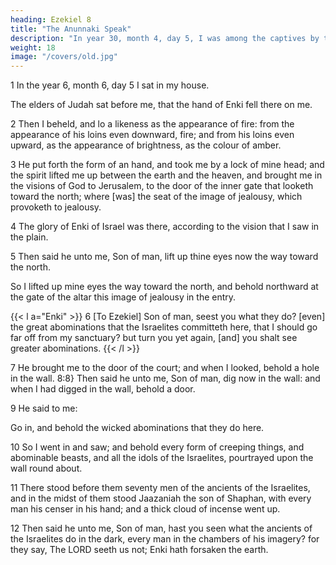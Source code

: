 ```yaml
---
heading: Ezekiel 8
title: "The Anunnaki Speak"
description: "In year 30, month 4, day 5, I was among the captives by the river of Chebar"
weight: 18
image: "/covers/old.jpg"
---
```




1 In the year 6, month 6, day 5 I sat in my house.

The elders of Judah sat before me, that the hand of Enki fell there on me.

2 Then I beheld, and lo a likeness as the appearance of fire: from the appearance of his loins even downward, fire; and from his loins even upward, as the appearance of brightness, as the colour of amber.

3 He put forth the form of an hand, and took me by a lock of mine head; and the spirit lifted me up between the earth and the heaven, and brought me in the visions of God to Jerusalem, to the door of the inner gate that looketh toward the north; where [was] the seat of the image of jealousy, which provoketh to jealousy.

4 The glory of Enki of Israel was there, according to the vision that I saw in the plain.

5 Then said he unto me, Son of man, lift up thine eyes now the way toward the north. 

So I lifted up mine eyes the way toward the north, and behold northward at the gate of the altar this image of jealousy in the entry. 

{{< l a="Enki" >}}
6 [To Ezekiel] Son of man, seest you what they do? [even] the great abominations that the Israelites committeth here, that I should go far off from my sanctuary? but turn you yet again, [and] you shalt see greater abominations.
{{< /l >}}


7 He brought me to the door of the court; and when I looked, behold a hole in the wall. 8:8} Then said he unto me, Son of man, dig now in the wall: and when I had digged in the wall, behold a door.

9 He said to me:

Go in, and behold the wicked abominations that they do here. 


10 So I went in and saw; and behold every form of creeping things, and abominable beasts, and all the idols of the Israelites, pourtrayed upon the wall round about. 

11 There stood before them seventy men of the ancients of the Israelites, and in the midst of them stood Jaazaniah the son of Shaphan, with every man his censer in his hand; and a thick cloud of incense went up.

12 Then said he unto me, Son of man, hast you seen what the ancients of the Israelites do in the dark, every man in the chambers of his imagery? for they say, The LORD seeth us not; Enki hath forsaken the earth.


